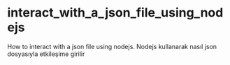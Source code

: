 # interact_with_a_json_file_using_nodejs
How to interact with a json file using nodejs. Nodejs kullanarak nasıl json dosyasıyla etkileşime girilir
